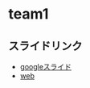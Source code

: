 # team1
## スライドリンク
- [googleスライド](https://docs.google.com/presentation/d/1km9Fm5eGcXBEGWv77UX-6Jo-P_AliU0INQ10-aFcmXs/edit?usp=sharing)
- [web](https://62d25d4a4624d4545d15409a--wonderful-bonbon-3e7f1e.netlify.app/)
